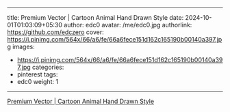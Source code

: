 
---
title: Premium Vector | Cartoon Animal Hand Drawn Style
date: 2024-10-01T01:03:09+05:30
author: edc0
avatar: /me/edc0.jpg
authorlink: https://github.com/edczero
cover: https://i.pinimg.com/564x/66/a6/fe/66a6fece151d162c165190b00140a397.jpg
images:
   - https://i.pinimg.com/564x/66/a6/fe/66a6fece151d162c165190b00140a397.jpg
categories:
  - pinterest
tags:
  - edc0
weight: 1
---

<!--more-->

[Premium Vector | Cartoon Animal Hand Drawn Style](https://in.pinterest.com/pin/91901648639772097/)

	